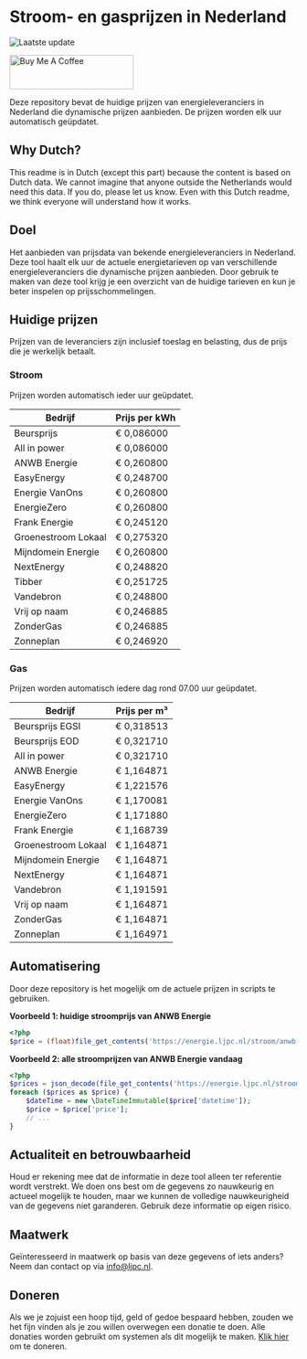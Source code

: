 # Stroom- en gasprijzen in Nederland

![Laatste update](https://img.shields.io/badge/laatste%20update-2025--05--06%2002%3A00%20CET-brightgreen)

<a href="https://www.buymeacoffee.com/Lars-" target="_blank"><img src="https://cdn.buymeacoffee.com/buttons/v2/default-orange.png" alt="Buy Me A Coffee" height="60" style="height: 60px !important;width: 217px !important;" ></a>

Deze repository bevat de huidige prijzen van energieleveranciers in Nederland die dynamische prijzen aanbieden. De prijzen worden elk uur automatisch geüpdatet.

## Why Dutch?

This readme is in Dutch (except this part) because the content is based on Dutch data. We cannot imagine that anyone outside the Netherlands would need this data. If you do, please let us know. Even with this Dutch readme, we think
everyone will understand how it works.

## Doel

Het aanbieden van prijsdata van bekende energieleveranciers in Nederland. Deze tool haalt elk uur de actuele energietarieven op van verschillende energieleveranciers die dynamische prijzen aanbieden. Door gebruik te maken van deze tool
krijg je een overzicht van de huidige tarieven en kun je beter inspelen op prijsschommelingen.

## Huidige prijzen

Prijzen van de leveranciers zijn inclusief toeslag en belasting, dus de prijs die je werkelijk betaalt.

### Stroom

Prijzen worden automatisch ieder uur geüpdatet.

 Bedrijf | Prijs per kWh 
---------|---------------
Beursprijs | € 0,086000
All in power | € 0,086000
ANWB Energie | € 0,260800
EasyEnergy | € 0,248700
Energie VanOns | € 0,260800
EnergieZero | € 0,260800
Frank Energie | € 0,245120
Groenestroom Lokaal | € 0,275320
Mijndomein Energie | € 0,260800
NextEnergy | € 0,248820
Tibber | € 0,251725
Vandebron | € 0,248800
Vrij op naam | € 0,246885
ZonderGas | € 0,246885
Zonneplan | € 0,246920


### Gas

Prijzen worden automatisch iedere dag rond 07.00 uur geüpdatet.

 Bedrijf | Prijs per m³ 
---------|--------------
Beursprijs EGSI | € 0,318513
Beursprijs EOD | € 0,321710
All in power | € 0,321710
ANWB Energie | € 1,164871
EasyEnergy | € 1,221576
Energie VanOns | € 1,170081
EnergieZero | € 1,171880
Frank Energie | € 1,168739
Groenestroom Lokaal | € 1,164871
Mijndomein Energie | € 1,164871
NextEnergy | € 1,164871
Vandebron | € 1,191591
Vrij op naam | € 1,164871
ZonderGas | € 1,164871
Zonneplan | € 1,164971


## Automatisering

Door deze repository is het mogelijk om de actuele prijzen in scripts te gebruiken.

**Voorbeeld 1: huidige stroomprijs van ANWB Energie**

```php
<?php
$price = (float)file_get_contents('https://energie.ljpc.nl/stroom/anwb-energie-nu.txt');

```

**Voorbeeld 2: alle stroomprijzen van ANWB Energie vandaag**

```php
<?php
$prices = json_decode(file_get_contents('https://energie.ljpc.nl/stroom/all-in-power-vandaag.json'),true);
foreach ($prices as $price) {
    $dateTime = new \DateTimeImmutable($price['datetime']);
    $price = $price['price'];
    // ...
}
```

## Actualiteit en betrouwbaarheid

Houd er rekening mee dat de informatie in deze tool alleen ter referentie wordt verstrekt. We doen ons best om de gegevens zo nauwkeurig en actueel mogelijk te houden, maar we kunnen de volledige nauwkeurigheid van de gegevens niet
garanderen. Gebruik deze informatie op eigen risico.

## Maatwerk

Geïnteresseerd in maatwerk op basis van deze gegevens of iets anders? Neem dan contact op
via [info@ljpc.nl](mailto:info@ljpc.nl?subject=Energie%20prijzen).

## Doneren

Als we je zojuist een hoop tijd, geld of gedoe bespaard hebben, zouden we het fijn vinden als je zou willen overwegen een
donatie te doen. Alle donaties worden gebruikt om systemen als dit mogelijk te
maken. [Klik hier](https://www.buymeacoffee.com/Lars-) om te doneren.
